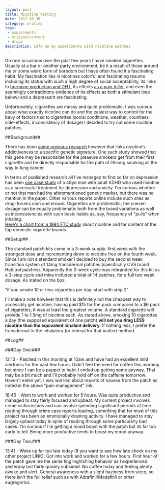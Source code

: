 ```yaml
---
layout: post
title: Nicotine testing
date: 2012-10-30
category: writing
tags:
 - experiments
 - originalcontent
 - drugs
description: info on my experiments with nicotine patches
---
```


On rare occasions over the past few years I have smoked cigarettes.  Usually at a bar or another party environment, be it a result of those around me or some weird form of boredom but I have often found it a fascinating habit. My fascination lies in nicotines colorful and fascinating resume including its status with such a high degree of social acceptability, its links to <a href="http://www.neurobrainstorm.com/2012/10/why-tobacco-is-still-legal-side-effect.html" target="_blank">hormone production and DHT</a>, its effects <a href="http://www.medicalnewstoday.com/releases/85508.php" target="_blank">as a pain-killer</a>, and even the seemingly contradictory evidence of its effects as both a stimulant (see below) and a depressant are fascinating. 

Unfortunately, cigarettes are messy and quite problematic.  I was curious about what exactly nicotine can do and the easiest way to control for the bevy of factors tied to cigarettes (social conditions, weather, countless side-effects, inconsistency of dosage) I decided to try out some nicotine patches.

##Background##

There has been <a href="http://www.sciencedaily.com/releases/2008/08/080808123144.htm" target="_blank">some previous research</a> however that links nicotine's addictiveness to a specific genetic signature.  One such study showed that this gene may be responsible for the pleasure smokers get from their first cigarette and be directly responsible for the path of lifelong smoking all the way to lung cancer. 

In terms of published research all I've managed to find so far on depression has been <a href="http://www.ncbi.nlm.nih.gov/pmc/articles/PMC2446482/" target="_blank">one case study</a> of a 48yo man with adult ADHD who used nicotine as a successful treatment for depression and anxiety. I'm curious whether or not that man had the aforementioned genetic marker, but there was no mention in the paper.  Other various reports online include such sites as drug-forums.com and erowid.
Cigarettes are problematic, the uneven dosage can be equally problematic both from the brand variations as well as inconsistencies with such basic habits as, say, frequency of "pulls" when inhaling.  
<a href="http://www.erowid.org/plants/tobacco/tobacco_nic.shtml" target="_blank">Here's a chart from a 1994 FTC study</a> about nicotine and tar content of the top domestic cigarette brands

##Setup##

The standard patch kits come in a 3-week supply: first week with the strongest dose and incrementing down to nicotine free on the fourth week.  Since I am not a standard smoker I decided to buy the second week transition system of 14mg transdermal patches (specifically CVS brand Habitrol patches).  Apparently the 3-week cycle was rebranded for this kit as a 3-step cycle and mine included a total of 14 patches, for a full two week dosage.  As stated on the box:

<p class="blockquote"> "if you smoke 10 or less cigarettes per day: start with step 2"</p>

I'll make a note however that this is definitely not the cheapest way to accessibly get nicotine, having paid $15 for the pack compared to a $6 pack of cigarettes, it was at least the greatest volume.  A standard cigarette will provide 1 to 1.5mg of nicotine each.  As stated above, smoking 10 cigarettes a day (the supposed equivalent of one patch) <strong>will net you 4mg LESS nicotine than the equivalent inhalant delivery.</strong>  If nothing less, I prefer the transdermal to the inhalatory (or enteral for that matter) method.

##Log##

###Day One:###
     
13:13 - Patched in this morning at 10am and have had an excellent mild alertness for the past few hours.  Didn't feel the need for coffee this morning but since I can be a puppet to habit I ended up getting some anyway.  That may be a bit much and I'll probably hold off on the caffeine tomorrow.  Haven't eaten yet. I was worried about reports of nausea from the patch as noted in the above "pain management" link.

18:45 - Went to work and worked for 5 hours.  Was quite productive and managed to stay fairly focused and upbeat.  My current project involves crime victim issues and can involve spending significant periods of time reading through crime case reports leading, something that for most of this project has been an emotionally draining activity.  I have managed to stay largely upbeat today in spite of reading through some particularly bad cases.  I'm curious if I'm getting a mood boost with the patch but its far too early to tell.  Being more productive tends to boost my mood anyway.

###Day Two:###

13:41 - Woke up far too late today (If you want to see how late check on my other project LINK).  Got into work and worked for a few hours.  First hour of the patch gave me the same tingling/itching behavior as I experienced yesterday but fairly quickly subsided.  No coffee today and feeling plenty awake and alert.  General awareness with a slight haziness from sleep, so there isn't the full relief such as with Adrafinil/Modafinil or other eugregorics.

